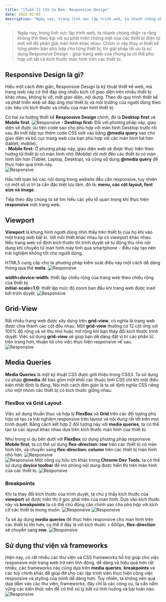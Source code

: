 ```yaml
---
title: "[Tuần 3] CSS Cơ Bản: Responsive Design"
date: 2022-02-05
description: "Ngày nay, trong lĩnh vực lập trình web, ta nhanh chóng nhận ra rằng không thể theo kịp với sự phát triển chóng mặt của các thiết bị điện tử mới với độ phân giải màn hình khác nhau. Chính vì vậy thay vì thiết kế từng phiên bản phù hợp cho từng thiết bị, thì giải pháp tối ưu là sử dụng Responsive Design - giúp trang web của chúng ta có thể phù hợp với tất cả kích thước màn hình trên các thiết bị."
---
```


> Ngày nay, trong lĩnh vực lập trình web, ta nhanh chóng nhận ra rằng không thể theo kịp với sự phát triển chóng mặt của các thiết bị điện tử mới với độ phân giải màn hình khác nhau. Chính vì vậy thay vì thiết kế từng phiên bản phù hợp cho từng thiết bị, thì giải pháp tối ưu là sử dụng Responsive Design - giúp trang web của chúng ta có thể phù hợp với tất cả kích thước màn hình trên các thiết bị.

## Responsive Design là gì?

Hiểu một cách đơn giản, Responsive Design là kỹ thuật thiết kế web, mà trang web này có thể đáp ứng nhiều kích cỡ giao diện trên nhiều thiết bị khác nhau, không bị vỡ, mất giao diện, nội dung. Theo đó quy trình thiết kế và phát triển web sẽ đáp ứng mọi thiết bị và môi trường của người dùng theo các tiêu chí kích thước và chiều của màn hình thiết bị.

Có hai xu hướng thiết kế **Responsive Design** chính, đó là **Desktop first** và **Mobile first**.
![Responsive](/images/responsive1.png)
**- Desktop first:** Đối với phương pháp này, giao diện sẽ được ưu tiên code sao cho phù hợp với màn hình Desktop trước rồi sau đó mới tiếp tục thêm code CSS mới vào bằng **@media query** sao cho giao diện và bố cục trang web của bạn phù hợp với các màn hình bé hơn (tablet, mobile).\
**- Mobile first:** Ở phương pháp này, giao diện web sẽ được thực hiện theo hướng từ thiết bị có màn hình nhỏ (Mobile) rồi mới đến các thiết bị có màn hình lớn hơn (Tablet, Laptop, Desktop), và cũng sử dụng **@media query** để thực hiện quá trình này.\
![Responsive](/images/responsive4.png)

Hầu hết toàn bộ các nội dung trong website đều cần responsive, tuy nhiên có một số vị trí ta cần đặc biệt lưu tâm, đó là: **menu, các cột layout, font size và image**.

Tiếp theo đây chúng ta sẽ tìm hiểu các yếu tố quan trọng khi thực hiện **responsive** một trang web.

## Viewport

**Viewport** là khung hình người dùng nhìn thấy trên thiết bị của họ khi vào một trang web bất kì. Với mỗi thiết khác nhau lại có viewport khác nhau. Nếu trang web cố định kích thước thì trình duyệt sẽ tự động thu nhỏ nội dung khi chuyển từ màn hình máy tính qua smartphone - điều này tạo nên trải nghiệm không tốt cho người dùng.

HTML5 cung cấp cho ta phương pháp kiểm soát điều này một cách dễ dàng thông qua thẻ **meta**.
![Responsive](/images/responsive2.png)

**width=device-width:** thiết lập chiều rộng của trang web theo chiều rộng của thiết bị.\
**initial-scale=1.0:** thiết lập mức độ zoom ban đầu khi trang web được load bởi trình duyệt.
![Responsive](/images/responsive3.png)

## Grid-View

Rất nhiều trang web được xây dựng trên **grid-view**, có nghĩa là trang web được chia thành các cột đều nhau. Một **grid-view** thường có 12 cột ứng với 100% độ rộng và sẽ thu nhỏ hoặc mở rộng khi bạn thay đổi kích thước trình duyệt. Việc sử dụng **grid-view** sẽ giúp bạn dễ dàng đặt vị trí các phần tử trên trang hơn, thuận lợi cho việc thực hiện responsive về sau.
![Responsive](/images/responsive6.png)

## Media Queries

**Media Queries** là một kỹ thuật CSS được giới thiệu trong CSS3. Ta sử dụng cú pháp **@media** để bao gồm một khối các thuộc tính CSS chỉ khi một điều kiện nhất định là đúng. Nói một cách đơn giản là ta sẽ định nghĩa CSS riêng cho một nhóm các thiết bị có kích thước giống nhau.

### FlexBox và Grid Layout

Việc sử dụng thuần thục và hợp lý **FlexBox** và **Grid** trên các đối tượng phù hợp sẽ tạo ra trải nghiệm responsive trên layout và nội dung rất tốt trên mọi trình duyệt. Bằng cách kết hợp 2 đối tượng này với **media queries**, ta có thể tạo ta các layout khác nhau dựa trên kích thước màn hình của thiết bị.

Như trong ví dụ bên dưới với **FlexBox** sử dụng phương pháp responsive **Mobile first**, ta có thể sử dụng **flex-direction: row** trên các thiết bị có màn hình lớn, và chuyển sang **flex-direction: column** trên các thiết bị màn hình nhỏ hơn.
![Responsive](/images/responsive5.png)  
![Responsive](/images/responsive7.png)
Một công cụ hữu ích khác trong **Chrome Dev Tools**, ta có thể sử dụng **device toolbar** để mô phỏng nội dung được hiển thị trên màn hình của các thiết bị.
![Responsive](/images/responsive8.png)

### Breakpoints

Khi ta thay đổi kích thước của trình duyệt, ta chú ý thấy kích thước của **viewport** sẽ được hiển thị ở góc phải trên của màn hình. Dựa vào kích thước này và **breakpoints** ta có thể chủ động căn chỉnh sao cho phù hợp với kích cỡ các thiết bị mong muốn.
![Responsive](/images/responsive9.png)
![Responsive](/images/responsive10.png)

Ta sẽ áp dụng **media queries** để thực hiện responsive cho man hình trên các thiết bị lớn hơn, cụ thể ở đây là với kích thước > 600px, **flex-direction** sẽ chuyển sang **row**.
![Responsive](/images/responsive11.png)

## Sử dụng thư viện và frameworks

Hiện nay, có rất nhiều các thư viện và CSS frameworks hỗ trợ giúp cho việc responsive một trang web trở nên linh động, dễ dàng và hiệu quả hơn rất nhiều, các frameworks này cũng dựa trên **media queries**, **breakpoints** và các tuỳ chỉnh khác để giúp đỡ cho các lập trình viên thực hiện công việc responsive và styling của mình dễ dàng hơn. Tuy nhiên, ta không nên quá dựa dẫm vào các thư viện, frameworks, đây chỉ là các công cụ, ta cần nắm vững các kiến thức nền để có thể xử lý bất cứ tình huống và bài toán nào.
![Responsive](/images/responsive12.png)

